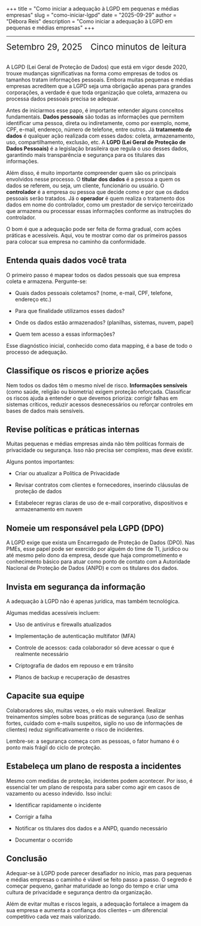 +++
title = "Como iniciar a adequação à LGPD em pequenas e médias empresas"
slug = "como-iniciar-lgpd"
date = "2025-09-29"
author = "Débora Reis"
description = "Como iniciar a adequação à LGPD em pequenas e médias empresas"
+++


---

<div class="post-meta" style="font-size: 1.4rem; margin-bottom: 2rem;">
  <div class="date">
    <span class="posted-on">
      <i class="fa-solid fa-calendar" aria-hidden="true"></i>
      <time datetime="2025-09-29">Setembro 29, 2025</time>
    </span>
    <span class="reading-time" style="margin-left: 1rem;">
      <i class="fa-solid fa-clock" aria-hidden="true"></i>
      Cinco minutos de leitura
    </span>
  </div>
</div>


A LGPD (Lei Geral de Proteção de Dados) que está em vigor desde 2020, trouxe mudanças significativas na forma como empresas de todos os tamanhos tratam informações pessoais. Embora muitas pequenas e médias empresas acreditem que a LGPD seja uma obrigação apenas para grandes corporações, a verdade é que toda organização que coleta, armazena ou processa dados pessoais precisa se adequar.

Antes de iniciarmos esse papo, é importante entender alguns conceitos fundamentais. **Dados pessoais** são todas as informações que permitem identificar uma pessoa, direta ou indiretamente, como por exemplo, nome, CPF, e-mail, endereço, número de telefone, entre outros. Já **tratamento de dados** é qualquer ação realizada com esses dados: coleta, armazenamento, uso, compartilhamento, exclusão, etc. A **LGPD (Lei Geral de Proteção de Dados Pessoais)** é a legislação brasileira que regula o uso desses dados, garantindo mais transparência e segurança para os titulares das informações.

Além disso, é muito importante compreender quem são os principais envolvidos nesse processo. O **titular dos dados** é a pessoa a quem os dados se referem, ou seja, um cliente, funcionário ou usuário. O **controlador** é a empresa ou pessoa que decide como e por que os dados pessoais serão tratados. Já o **operador** é quem realiza o tratamento dos dados em nome do controlador, como um prestador de serviço terceirizado que armazena ou processar essas informações conforme as instruções do controlador.

O bom é que a adequação pode ser feita de forma gradual, com ações práticas e acessíveis. Aqui, vou te mostrar como dar os primeiros passos para colocar sua empresa no caminho da conformidade.

## Entenda quais dados você trata

O primeiro passo é mapear todos os dados pessoais que sua empresa coleta e armazena. Pergunte-se:

* Quais dados pessoais coletamos? (nome, e-mail, CPF, telefone, endereço etc.)

* Para que finalidade utilizamos esses dados?

* Onde os dados estão armazenados? (planilhas, sistemas, nuvem, papel)

* Quem tem acesso a essas informações?

Esse diagnóstico inicial, conhecido como data mapping, é a base de todo o processo de adequação.

## Classifique os riscos e priorize ações

Nem todos os dados têm o mesmo nível de risco. **Informações sensíveis** (como saúde, religião ou biometria) exigem proteção reforçada.
Classificar os riscos ajuda a entender o que devemos prioriza: corrigir falhas em sistemas críticos, reduzir acessos desnecessários ou reforçar controles em bases de dados mais sensíveis.

## Revise políticas e práticas internas

Muitas pequenas e médias empresas ainda não têm políticas formais de privacidade ou segurança. Isso não precisa ser complexo, mas deve existir.

Alguns pontos importantes:

* Criar ou atualizar a Política de Privacidade

* Revisar contratos com clientes e fornecedores, inserindo cláusulas de proteção de dados

* Estabelecer regras claras de uso de e-mail corporativo, dispositivos e armazenamento em nuvem

## Nomeie um responsável pela LGPD (DPO)

A LGPD exige que exista um Encarregado de Proteção de Dados (DPO). Nas PMEs, esse papel pode ser exercido por alguém do time de TI, jurídico ou até mesmo pelo dono da empresa, desde que haja comprometimento e conhecimento básico para atuar como ponto de contato com a Autoridade Nacional de Proteção de Dados (ANPD) e com os titulares dos dados.

## Invista em segurança da informação

A adequação à LGPD não é apenas jurídica, mas também tecnológica.

Algumas medidas acessíveis incluem:

* Uso de antivírus e firewalls atualizados

* Implementação de autenticação multifator (MFA)

* Controle de acessos: cada colaborador só deve acessar o que é realmente necessário

* Criptografia de dados em repouso e em trânsito

* Planos de backup e recuperação de desastres

## Capacite sua equipe

Colaboradores são, muitas vezes, o elo mais vulnerável. Realizar treinamentos simples sobre boas práticas de segurança (uso de senhas fortes, cuidado com e-mails suspeitos, sigilo no uso de informações de clientes) reduz significativamente o risco de incidentes. 

Lembre-se: a segurança começa com as pessoas, o fator humano é o ponto mais frágil do ciclo de proteção.

## Estabeleça um plano de resposta a incidentes

Mesmo com medidas de proteção, incidentes podem acontecer. Por isso, é essencial ter um plano de resposta para saber como agir em casos de vazamento ou acesso indevido. Isso inclui:

* Identificar rapidamente o incidente

* Corrigir a falha

* Notificar os titulares dos dados e a ANPD, quando necessário

* Documentar o ocorrido

## Conclusão

Adequar-se à LGPD pode parecer desafiador no início, mas para pequenas e médias empresas o caminho é viável se feito passo a passo. O segredo é começar pequeno, ganhar maturidade ao longo do tempo e criar uma cultura de privacidade e segurança dentro da organização.

Além de evitar multas e riscos legais, a adequação fortalece a imagem da sua empresa e aumenta a confiança dos clientes – um diferencial competitivo cada vez mais valorizado.